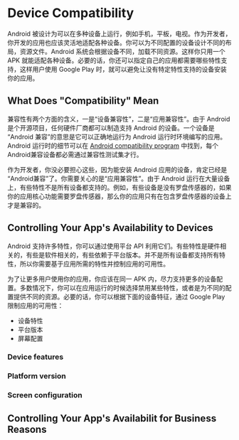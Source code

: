 # Device Compatibility
Android 被设计为可以在多种设备上运行，例如手机，平板，电视。作为开发者，你开发的应用也应该灵活地适配各种设备。你可以为不同配置的设备设计不同的布局，资源文件。Android 系统会根据设备不同，加载不同资源。这样你只用一个 APK 就能适配各种设备。必要的话，你还可以指定自己的应用都需要哪些特性支持，这样用户使用 Google Play 时，就可以避免让没有特定特性支持的设备安装你的应用。

## What Does "Compatibility" Mean
兼容性有两个方面的含义，一是“设备兼容性”，二是“应用兼容性”。由于 Android 是个开源项目，任何硬件厂商都可以制造支持 Android 的设备。一个设备是 “Android 兼容”的意思是它可以正确地运行为 Android 运行时环境编写的应用。Android 运行时的细节可以在 [Android compatibility program]() 中找到，每个Android兼容设备都必需通过兼容性测试集才行。

作为开发者，你没必要担心这些，因为能安装 Android 应用的设备，肯定已经是 “Android兼容”了。你需要关心的是“应用兼容性”。由于 Android 运行在大量设备上，有些特性不是所有设备都支持的。例如，有些设备是没有罗盘传感器的，如果你的应用核心功能需要罗盘传感器，那么你的应用只有在包含罗盘传感器的设备上才是兼容的。

## Controlling Your App's Availability to Devices
Android 支持许多特性，你可以通过使用平台 API 利用它们。有些特性是硬件相关的，有些是软件相关的，有些依赖于平台版本。并不是所有设备都支持所有特性，所以你需要基于应用所需的特性并控制应用的可用性。

为了让更多用户使用你的应用，你应该在同一 APK 内，尽力支持更多的设备配置。多数情况下，你可以在应用运行的时候选择禁用某些特性，或者是为不同的配置提供不同的资源。必要的话，你可以根据下面的设备特征，通过 Google Play 限制应用的可用性：
* 设备特性
* 平台版本
* 屏幕配置

### Device features

### Platform version

### Screen configuration

## Controlling Your App's Availabilit for Business Reasons
